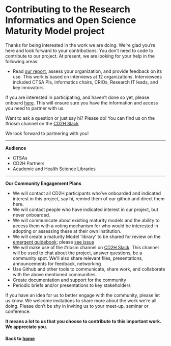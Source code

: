  # Contributing to the Research Informatics and Open Science Maturity Model project # 

Thanks for being interested in the work we are doing. We’re glad you’re here and look forward to your contributions. You don’t need to code to contribute to our project. At present, we are looking for your help in the following areas:
 
* Read [our report](http://bit.ly/RIOSM_pdf), assess your organization, and provide feedback on its use.  This work is based on interviews at 12 organizations. Interviewees included CTSA PIs, informatics chairs, CRIOs, Research IT leads, and key innovators.

If you are interested in participating, and haven’t done so yet, please onboard 
[here](http://bit.ly/cd2h-onboarding-form). This will ensure sure you have the information and access you need to partner with us. 

Want to ask a question or just say hi? Please do! You can find us on the #riosm channel on the 
[CD2H Slack](https://cd2h.slack.com/messages)

We look forward to partnering with you!

______________
**Audience**
* CTSAs
* CD2H Partners
* Academic and Health Science Libraries

______________
**Our Community Engagement Plans**

* We will contact all CD2H participants who’ve onboarded and indicated interest in this project, say hi, remind them of our github and direct them here. 
* We will contact people who have indicated interest in our project, but never onboarded. 
* We will communicate about existing maturity models and the ability to access them with a voting mechanism for who would be interested in adopting or assessing these at their own institution.
* We will create a maturity Model 'library' to be shared for review on the [emergent guidebook](https://reusable-data-best-practices.readthedocs.io/en/latest); please [see issue](https://github.com/data2health/maturity-model/issues/27)
* We will make use of the #riosm channel on [CD2H Slack](https://cd2h.slack.com). This channel will be used to chat about the project, answer questions, be a community spot. We'll also share relevant files, presentations, announcements for feedback, networking 
* Use Github and other tools to communicate, share work, and collaborate with the above mentioned communities.
* Create documentation and support for the community
* Periodic briefs and/or presentations to key stakeholders

If you have an idea for us to better engage with the community, please let us know. We welcome invitations to share more about the work we’re all doing. Please don’t be shy in inviting us to your meet-up, seminar or conference.

**It means a lot to us that you choose to contribute to this important work. We appreciate you.**

#### Back to [home](https://data2health.github.io/maturity-model/)
